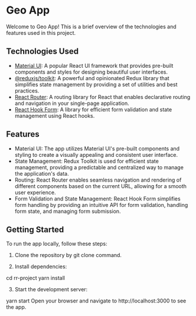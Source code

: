 # Geo App

Welcome to Geo App! This is a brief overview of the technologies and features used in this project.

## Technologies Used

- [Material UI](https://mui.com/): A popular React UI framework that provides pre-built components and styles for designing beautiful user interfaces.
- [@reduxjs/toolkit](https://redux-toolkit.js.org/): A powerful and opinionated Redux library that simplifies state management by providing a set of utilities and best practices.
- [React Router](https://reactrouter.com/): A routing library for React that enables declarative routing and navigation in your single-page application.
- [React Hook Form](https://react-hook-form.com/): A library for efficient form validation and state management using React hooks.

## Features

- Material UI: The app utilizes Material UI's pre-built components and styling to create a visually appealing and consistent user interface.
- State Management: Redux Toolkit is used for efficient state management, providing a predictable and centralized way to manage the application's data.
- Routing: React Router enables seamless navigation and rendering of different components based on the current URL, allowing for a smooth user experience.
- Form Validation and State Management: React Hook Form simplifies form handling by providing an intuitive API for form validation, handling form state, and managing form submission.

## Getting Started

To run the app locally, follow these steps:

1. Clone the repository by git clone command.

2. Install dependencies:

cd rr-project
yarn install


3. Start the development server:

yarn start
Open your browser and navigate to http://localhost:3000 to see the app.


